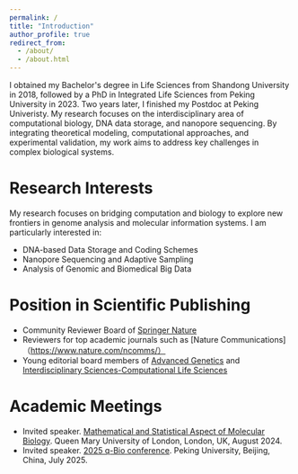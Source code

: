 ```yaml
---
permalink: /
title: "Introduction"
author_profile: true
redirect_from: 
  - /about/
  - /about.html
---
```


I obtained my Bachelor's degree in Life Sciences from Shandong University in 2018, followed by a PhD in Integrated Life Sciences from Peking University in 2023. Two years later, I finished my Postdoc at Peking Univeristy.
My research focuses on the interdisciplinary area of computational biology, DNA data storage, and nanopore sequencing. By integrating theoretical modeling, computational approaches, and experimental validation, my work aims to address key challenges in complex biological systems.

Research Interests
======
My research focuses on bridging computation and biology to explore new frontiers in genome analysis and molecular information systems. I am particularly interested in:

- DNA-based Data Storage and Coding Schemes
- Nanopore Sequencing and Adaptive Sampling
- Analysis of Genomic and Biomedical Big Data

Position in Scientific Publishing
======
- Community Reviewer Board of [Springer Nature](https://www.springernature.com/gp)
- Reviewers for top academic journals such as [Nature Communications]（https://www.nature.com/ncomms/）
- Young editorial board members of [Advanced Genetics](https://advanced.onlinelibrary.wiley.com/journal/26416573) and [Interdisciplinary Sciences-Computational Life Sciences](https://www.springer.com/12539)

Academic Meetings
======
- Invited speaker. [Mathematical and Statistical Aspect of Molecular Biology](https://masamb2024.wixsite.com/masamb2024).
Queen Mary University of London, London, UK, August 2024.
- Invited speaker. [2025 q-Bio conference](https://qbio.pku.edu.cn/QB2025/).
Peking University, Beijing, China, July 2025.
